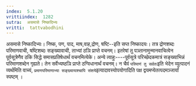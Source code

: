 ```yaml
---
index:  5.1.20
vrittiindex:  1282
sutra:  असमासे निष्कदिभ्यः
vritti:  tattvabodhini 
---
```


असमासे निष्कादिभ्यः। निष्क, पण, पाद, माष,वाह,द्रोण, षष्टि--इति सप्त निष्कादयः। तत्र द्रोणशब्दः परिमाणवाची, षष्टिशब्दः सङ्ख्यावाची, ताभ्यां ठञि प्राप्ते वचनम्। इतरेषां तु पञ्तानामुन्मानवाचित्वेन पूर्वसूत्रेणैव ठकि सिद्धे समासप्रतिषेधार्थं वचनमित्येके। अन्ये त्वाहुः----पूर्वसूत्रे परिच्छेदकमात्रं सङ्ख्याभिन्नं परिमाणशब्देन गृह्यते। तेन सर्वेभ्यष्ठञि प्राप्ते ठग्विधानार्थं वचनम्। न चैवं `परिमाणं तु सर्वतः`इति भेदेन व्युत्पादनं व्यर्थमिति वाच्यं, `प्रमाणपरिमाणाभ्या सङ्ख्यायाश्चापि संशये`इत्यादावस्योपयोगादिति पक्ष द्वयमप्येतत्पदमञ्जार्यां स्पष्टम् ।

